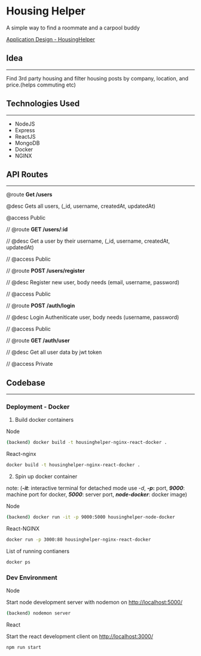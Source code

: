 # Housing Helper

A simple way to find a roommate and a carpool buddy

[Application Design - HousingHelper](https://www.notion.so/Application-Design-HousingHelper-83f2f97a2a284815b569f1685c8420bd)

## Idea

---

Find 3rd party housing and filter housing posts by company, location, and price.(helps commuting etc)

## Technologies Used

---

- NodeJS
- Express
- ReactJS
- MongoDB
- Docker
- NGINX

## API Routes

---

@route **Get /users**

@desc Gets all users, (_id, username, createdAt, updatedAt)

@access Public

// @route **GET /users/:id**

// @desc Get a user by their username, (_id, username, createdAt, updatedAt)

// @access Public

// @route **POST /users/register**

// @desc Register new user, body needs (email, username, password)

// @access Public

// @route **POST** **/auth/login**

// @desc Login Autheniticate user, body needs (username, password)

// @access Public

// @route **GET /auth/user**

// @desc Get all user data by jwt token

// @access Private

## Codebase

---

### Deployment - Docker

1) Build docker containers

Node

```bash
(backend) docker build -t housinghelper-nginx-react-docker .
```

React-nginx

```bash
docker build -t housinghelper-nginx-react-docker .
```

2) Spin up docker container 

note: (***-it***: interactive terminal for detached mode use -*d*, ***-p*:** port, ***9000***: machine port for docker, ***5000***: server port, ***node-docker***: docker image)

Node

```bash
(backend) docker run -it -p 9000:5000 housinghelper-node-docker
```

React-NGINX

```bash
docker run -p 3000:80 housinghelper-nginx-react-docker
```

List of running contianers

```bash
docker ps
```

### Dev Environment

Node

Start node development server with nodemon on [http://localhost:5000/](http://localhost:5000/)

```bash
(backend) nodemon server
```

React

Start the react development client on [http://localhost:3000/](http://localhost:3000/)

```bash
npm run start
```
